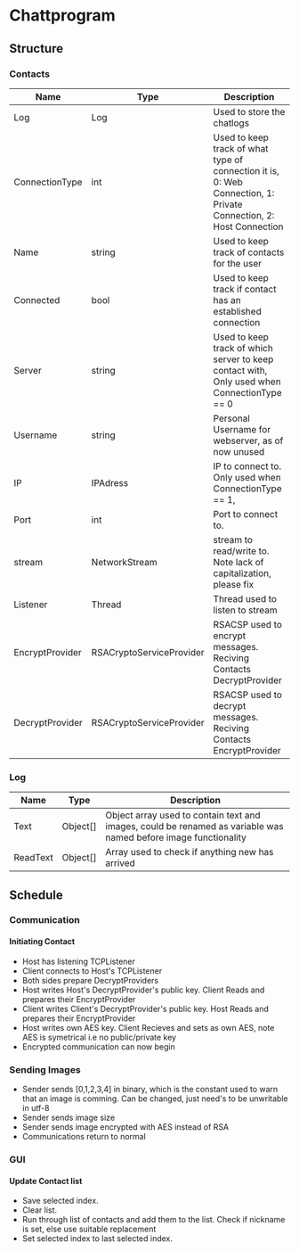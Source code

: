 # Chattprogram

## Structure
### Contacts
Name|Type|Description
------------ | ------------- | -------------
Log|Log|Used to store the chatlogs
ConnectionType|int|Used to keep track of what type of connection it is, 0: Web Connection,  1: Private Connection, 2: Host Connection
Name|string|Used to keep track of contacts for the user
Connected|bool|Used to keep track if contact has an established connection
Server|string|Used to keep track of which server to keep contact with, Only used when ConnectionType == 0
Username|string|Personal Username for webserver, as of now unused
IP|IPAdress|IP to connect to. Only used when ConnectionType == 1,
Port|int|Port to connect to.
stream|NetworkStream|stream to read/write to. Note lack of capitalization, please fix
Listener|Thread|Thread used to listen to stream
EncryptProvider|RSACryptoServiceProvider|RSACSP used to encrypt messages. Reciving Contacts DecryptProvider
DecryptProvider|RSACryptoServiceProvider|RSACSP used to decrypt messages. Reciving Contacts EncryptProvider
### Log
Name|Type|Description
------------ | ------------- | -------------
Text|Object[]|Object array used to contain text and images, could be renamed as variable was named before image functionality
ReadText|Object[]|Array used to check if anything new has arrived

## Schedule
### Communication
#### Initiating Contact
* Host has listening TCPListener
* Client connects to Host's TCPListener
* Both sides prepare DecryptProviders
* Host writes Host's DecryptProvider's public key. Client Reads and prepares their EncryptProvider
* Client writes Client's DecryptProvider's public key. Host Reads and prepares their EncryptProvider
* Host writes own AES key. Client Recieves and sets as own AES, note AES is symetrical i.e no public/private key
* Encrypted communication can now begin
### Sending Images
* Sender sends [0,1,2,3,4] in binary, which is the constant used to warn that an image is comming. Can be changed, just need's to be unwritable in utf-8
* Sender sends image size
* Sender sends image encrypted with AES instead of RSA
* Communications return to normal
### GUI
#### Update Contact list
* Save selected index.
* Clear list.
* Run through list of contacts and add them to the list. Check if nickname is set, else use suitable replacement
* Set selected index to last selected index.

